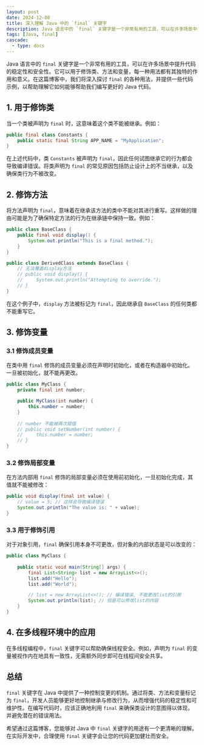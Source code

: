 ```yaml
---
layout: post
date: 2024-12-08
title: 深入理解 Java 中的 `final` 关键字
description: Java 语言中的 `final` 关键字是一个非常有用的工具，可以在许多场景中提升代码的稳定性和安全性。它可以用于修饰类、方法和变量，每一种用法都有其独特的作用和意义。在这篇博客中，我们将深入探讨 `final` 的各种用法，并提供一些代码示例，以帮助理解它如何能够帮助我们编写更好的 Java 代码。
tags: [Java, final]
cascade:
  - type: docs
---
```




Java 语言中的 `final` 关键字是一个非常有用的工具，可以在许多场景中提升代码的稳定性和安全性。它可以用于修饰类、方法和变量，每一种用法都有其独特的作用和意义。在这篇博客中，我们将深入探讨 `final` 的各种用法，并提供一些代码示例，以帮助理解它如何能够帮助我们编写更好的 Java 代码。

## 1. 用于修饰类

当一个类被声明为 `final` 时，这意味着这个类不能被继承。例如：

```java
public final class Constants {
    public static final String APP_NAME = "MyApplication";
}
```

在上述代码中，类 `Constants` 被声明为 `final`，因此任何试图继承它的行为都会导致编译错误。将类声明为 `final` 的常见原因包括防止设计上的不当继承，以及确保类行为不被改变。

## 2. 修饰方法

将方法声明为 `final`，意味着在继承该方法的类中不能对其进行重写。这样做的理由可能是为了确保特定方法的行为在继承链中保持一致。例如：

```java
public class BaseClass {
    public final void display() {
        System.out.println("This is a final method.");
    }
}

public class DerivedClass extends BaseClass {
    // 无法覆盖display方法
    // public void display() {
    //     System.out.println("Attempting to override.");
    // }
}
```

在这个例子中，`display` 方法被标记为 `final`，因此继承自 `BaseClass` 的任何类都不能重写它。

## 3. 修饰变量

### 3.1 修饰成员变量

在类中用 `final` 修饰的成员变量必须在声明时初始化，或者在构造器中初始化。一旦被初始化，就不能再更改。

```java
public class MyClass {
    private final int number;

    public MyClass(int number) {
        this.number = number;
    }
    
    // number 不能被再次赋值
    // public void setNumber(int number) {
    //     this.number = number;
    // }
}
```

### 3.2 修饰局部变量

在方法内部用 `final` 修饰的局部变量必须在使用前初始化，一旦初始化完成，其值就不能被修改：

```java
public void display(final int value) {
    // value = 5; // 这样会导致编译错误
    System.out.println("The value is: " + value);
}
```

### 3.3 用于修饰引用

对于对象引用，`final` 确保引用本身不可更改，但对象的内部状态是可以改变的：

```java
public class MyClass {
  
    public static void main(String[] args) {
        final List<String> list = new ArrayList<>();
        list.add("Hello");
        list.add("World");

        // list = new ArrayList<>(); // 编译错误, 不能更改list的引用
        System.out.println(list); // 但是可以修改list的内容
    }
}
```

## 4. 在多线程环境中的应用

在多线程编程中，`final` 关键字可以帮助确保线程安全。例如，声明为 `final` 的变量被视作内在地具有一致性，无需额外同步即可在线程间安全共享。

## 总结

`final` 关键字在 Java 中提供了一种控制变更的机制。通过将类、方法和变量标记为 `final`，开发人员能够更好地控制继承与修改行为，从而增强代码的稳定性和可维护性。在编写代码时，应该正确地利用 `final` 来确保类设计的意图得以体现，并避免潜在的错误用法。

希望通过这篇博客，您能够对 Java 中 `final` 关键字的用途有一个更清晰的理解。在实际开发中，合理使用 `final` 关键字会让您的代码更加健壮而安全。